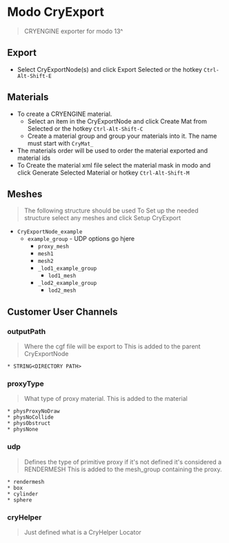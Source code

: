 # Modo CryExport
> CRYENGINE exporter for modo 13^

## Export
* Select CryExportNode(s) and click Export Selected or the hotkey `Ctrl-Alt-Shift-E`

## Materials
* To create a CRYENGINE material.
    * Select an item in the CryExportNode and click Create Mat from Selected or the hotkey `Ctrl-Alt-Shift-C` 
    * Create a material group and group your materials into it. The name must start with `CryMat_`
* The materials order will be used to order the material exported and material ids
* To Create the material xml file select the material mask in modo and click Generate Selected Material or hotkey `Ctrl-Alt-Shift-M`  

## Meshes
> The following structure should be used
> To Set up the needed structure select any meshes and click Setup CryExport
* `CryExportNode_example`
    * `example_group` - UDP options go hjere
        * `proxy_mesh`
        * `mesh1`
        * `mesh2`
        * `_lod1_example_group`
            * `lod1_mesh`
        * `_lod2_example_group`
            * `lod2_mesh`     

## Customer User Channels
### outputPath
> Where the cgf file will be export to
> This is added to the parent CryExportNode
    
    * STRING<DIRECTORY PATH>
     
### proxyType
> What type of proxy material. This is added to the material

    * physProxyNoDraw
    * physNoCollide
    * physObstruct
    * physNone

### udp
> Defines the type of primitive proxy if it's not defined it's considered a RENDERMESH
> This is added to the mesh_group containing the proxy.
    
    * rendermesh
    * box
    * cylinder
    * sphere

### cryHelper
> Just defined what is a CryHelper Locator
